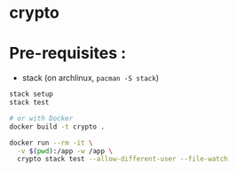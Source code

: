 # crypto

Pre-requisites :
================

 * stack (on archlinux, ```pacman -S stack```)

```bash
stack setup
stack test

# or with Docker
docker build -t crypto .

docker run --rm -it \
  -v $(pwd):/app -w /app \
  crypto stack test --allow-different-user --file-watch
```
